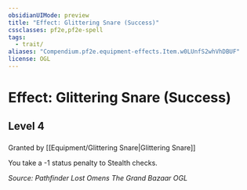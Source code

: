 ```yaml
---
obsidianUIMode: preview
title: "Effect: Glittering Snare (Success)"
cssclasses: pf2e,pf2e-spell
tags:
  - trait/
aliases: "Compendium.pf2e.equipment-effects.Item.w0LUnfS2whVhDBUF"
license: OGL
---
```

# Effect: Glittering Snare (Success)
## Level 4
### 






Granted by [[Equipment/Glittering Snare|Glittering Snare]]

You take a -1 status penalty to Stealth checks.

*Source: Pathfinder Lost Omens The Grand Bazaar*
*OGL*